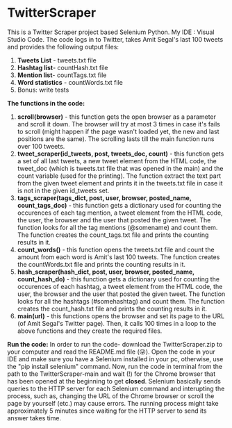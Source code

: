 # TwitterScraper
This is a Twitter Scraper project based Selenium Python.
My IDE : Visual Studio Code.
The code logs in to Twitter, takes Amit Segal's last 100 tweets and provides the following output files:
1. **Tweets List** - tweets.txt file
1. **Hashtag list**- countHash.txt file
2. **Mention list**- countTags.txt file
3. **Word statistics** - countWords.txt file
4. Bonus: write tests

**The functions in the code:**
1. **scroll(browser)** - this function gets the open browser as a parameter and scroll it down. The browser will try at most 3 times in case it's fails to scroll (might happen if the page wasn't loaded yet, the new and last positions are the same). The scrolling lasts till the main function runs over 100 tweets.
2. **tweet_scraper(id_tweets, post, tweets_doc, count)** - this function gets a set of all last tweets, a new tweet element from the HTML code, the tweet_doc (which is tweets.txt file that was opened in the main) and the count variable (used for the printing). The function extract the text part from the given tweet element and prints it in the tweets.txt file in case it is not in the given id_tweets set.
4. **tags_scraper(tags_dict, post, user, browser, posted_name, count_tags_doc)** - this function gets a dictionary used for counting the occurences of each tag mention, a tweet element from the HTML code, the user, the browser and the user that posted the given tweet. The function looks for all the tag mentions (@somename) and count them. The function creates the count_tags.txt file and prints the counting results in it.
5. **count_words()** - this function opens the tweets.txt file and count the amount from each word is Amit's last 100 tweets. The function creates the countWords.txt file and prints the counting results in it.
6. **hash_scraper(hash_dict, post, user, browser, posted_name, count_hash_do)** - this function gets a dictionary used for counting the occurences of each hashtag, a tweet element from the HTML code, the user, the browser and the user that posted the given tweet. The function looks for all the hashtags (#somehashtag) and count them. The function creates the count_hash.txt file and prints the counting results in it.
7. **main(url)** - this functions opens the browser and set its page to the URL (of Amit Segal's Twitter page). Then, it calls 100 times in a loop to the above functions and they create the required files.

**Run the code:**
In order to run the code- download the TwitterScraper.zip to your computer and read the README.md file (😜).
Open the code in your IDE and make sure you have a Selenium installed in your pc, otherwise, use the "pip install selenium" command.
Now, run the code in terminal from the path to the TwitterScraper-main and wait (!) for the Chrome browser that has been opened at the beginning to get **closed**. Selenium basically sends queries to the HTTP server for each Selenium command and interupting the process, such as, changing the URL of the Chrome browser or scroll the page by yourself (etc.) may cause errors.
The running process might take approximately 5 minutes since waiting for the HTTP server to send its answer takes time. 

